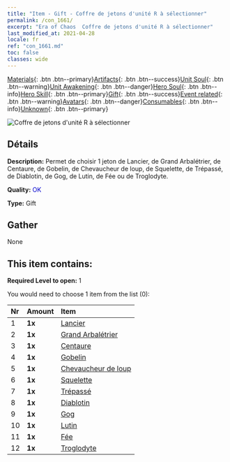 ```yaml
---
title: "Item - Gift - Coffre de jetons d'unité R à sélectionner"
permalink: /con_1661/
excerpt: "Era of Chaos  Coffre de jetons d'unité R à sélectionner"
last_modified_at: 2021-04-28
locale: fr
ref: "con_1661.md"
toc: false
classes: wide
---
```

 [Materials](/ItemsFR/){: .btn .btn--primary}[Artifacts](/ItemsFR/Artifacts/){: .btn .btn--success}[Unit Soul](/ItemsFR/UnitSoul/){: .btn .btn--warning}[Unit Awakening](/ItemsFR/UnitAwakening/){: .btn .btn--danger}[Hero Soul](/ItemsFR/HeroSoul/){: .btn .btn--info}[Hero Skill](/ItemsFR/HeroSkill/){: .btn .btn--primary}[Gift](/ItemsFR/Gift/){: .btn .btn--success}[Event related](/ItemsFR/Events/){: .btn .btn--warning}[Avatars](/ItemsFR/Avatars/){: .btn .btn--danger}[Consumables](/ItemsFR/Consumables/){: .btn .btn--info}[Unknown](/ItemsFR/Unknown/){: .btn .btn--primary}

 ![Coffre de jetons d'unité R à sélectionner](/images/t/i_907277.png)

## Détails
 **Description:** Permet de choisir 1 jeton de Lancier, de Grand Arbalétrier, de Centaure, de Gobelin, de Chevaucheur de loup, de Squelette, de Trépassé, de Diablotin, de Gog, de Lutin, de Fée ou de Troglodyte.

 **Quality:** <span style="color: #0000CD">OK</span>

 **Type:** Gift

## Gather

  None

## This item contains:

 **Required Level to open:** 1

 You would need to choose 1 item from the list (0):

  | Nr | Amount |     Item    |
  |:---|:-------|:------------|
  | 1 |  **1x** | [Lancier](/ItemsFR/unt_190/) |  | 
  | 2 |  **1x** | [Grand Arbalétrier](/ItemsFR/unt_191/) |  | 
  | 3 |  **1x** | [Centaure](/ItemsFR/unt_199/) |  | 
  | 4 |  **1x** | [Gobelin](/ItemsFR/unt_217/) |  | 
  | 5 |  **1x** | [Chevaucheur de loup](/ItemsFR/unt_218/) |  | 
  | 6 |  **1x** | [Squelette](/ItemsFR/unt_208/) |  | 
  | 7 |  **1x** | [Trépassé](/ItemsFR/unt_209/) |  | 
  | 8 |  **1x** | [Diablotin](/ItemsFR/unt_226/) |  | 
  | 9 |  **1x** | [Gog](/ItemsFR/unt_227/) |  | 
  | 10 |  **1x** | [Lutin](/ItemsFR/unt_235/) |  | 
  | 11 |  **1x** | [Fée](/ItemsFR/unt_262/) |  | 
  | 12 |  **1x** | [Troglodyte](/ItemsFR/unt_244/) |  | 
